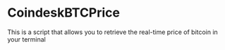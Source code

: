 # CoindeskBTCPrice
This is a script that allows you to retrieve the real-time price of bitcoin in your terminal
